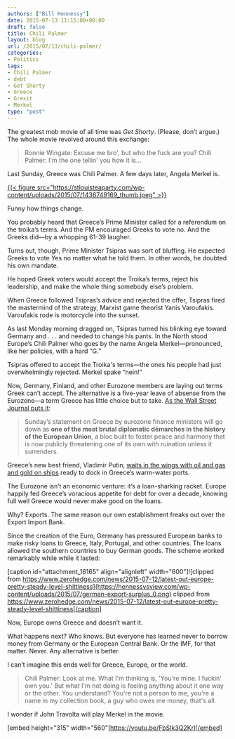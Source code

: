 ```yaml
---
authors: ["Bill Hennessy"]
date: 2015-07-13 11:15:00+00:00
draft: false
title: Chili Palmer
layout: blog
url: /2015/07/13/chili-palmer/
categories:
- Politics
tags:
- Chili Palmer
- debt
- Get Shorty
- Greece
- Grexit
- Merkel
type: "post"
---
```


The greatest mob movie of all time was _Get Shorty_. (Please, don’t argue.) The whole movie revolved around this exchange:



> Ronnie Wingate: Excuse me bro', but who the fuck are you?
Chili Palmer: I'm the one tellin' you how it is...



Last Sunday, Greece was Chili Palmer. A few days later, Angela Merkel is.

[{{< figure src="https://stlouisteaparty.com/wp-content/uploads/2015/07/1436749169_thumb.jpeg" >}}
](https://stlouisteaparty.com/wp-content/uploads/2015/07/1436749169_full.jpeg)



Funny how things change.

You probably heard that Greece’s Prime Minister called for a referendum on the troika’s terms. And the PM encouraged Greeks to vote no. And the Greeks did—by a whopping 61-39 laugher.

Turns out, though, Prime Minister Tsipras was sort of bluffing. He expected Greeks to vote Yes no matter what he told them. In other words, he doubted his own mandate.

He hoped Greek voters would accept the Troika’s terms, reject his leadership, and make the whole thing somebody else’s problem.

When Greece followed Tsipras’s advice and rejected the offer, Tsipras fired the mastermind of the strategy, Marxist game theorist Yanis Varoufakis. Varoufakis rode is motorcycle into the sunset.

As last Monday morning dragged on, Tsipras turned his blinking eye toward Germany and . . . and needed to change his pants. In the North stood Europe’s Chili Palmer who goes by the name Angela Merkel—pronounced, like her policies, with a hard “G.”

Tsipras offered to accept the Troika's terms—the ones his people had just overwhelmingly rejected. Merkel spake “nein!”

Now, Germany, Finland, and other Eurozone members are laying out terms Greek can’t accept. The alternative is a five-year leave of absense from the Eurozone—a term Greece has little choice but to take. [As the Wall Street Journal puts it](https://www.wsj.com/articles/greek-debt-crisis-europe-pushes-athens-to-brink-with-bailout-ultimatum-1436745387):



> Sunday’s statement on Greece by eurozone finance ministers will go down as **one of the most brutal diplomatic démarches in the history of the European Union**, a bloc built to foster peace and harmony that is now publicly threatening one of its own with ruination unless it surrenders.



Greece’s new best friend, Vladimir Putin, [waits in the wings with oil and gas and gold on ships](https://money.cnn.com/2015/07/12/news/economy/russia-oil-gas-greece/) ready to dock in Greece’s warm-water ports.

The Eurozone isn’t an economic venture: it’s a loan-sharking racket. Europe happily fed Greece’s voracious appetite for debt for over a decade, knowing full well Greece would never make good on the loans.

Why? Exports. The same reason our own establishment freaks out over the Export Import Bank.

Since the creation of the Euro, Germany has pressured European banks to make risky loans to Greece, Italy, Portugal, and other countries. The loans allowed the southern countries to buy German goods. The scheme worked remarkably while while it lasted:

[caption id="attachment_16165" align="alignleft" width="600"]![clipped from https://www.zerohedge.com/news/2015-07-12/latest-out-europe-pretty-steady-level-shittiness](https://hennessysview.com/wp-content/uploads/2015/07/german-export-surplus_0.png)
clipped from https://www.zerohedge.com/news/2015-07-12/latest-out-europe-pretty-steady-level-shittiness[/caption]

Now, Europe owns Greece and doesn’t want it.

What happens next? Who knows. But everyone has learned never to borrow money from Germany or the European Central Bank. Or the IMF, for that matter. Never. Any alternative is better.

I can’t imagine this ends well for Greece, Europe, or the world.



> Chili Palmer: Look at me. What I'm thinking is, 'You're mine. I fuckin' own you.' But what I'm not doing is feeling anything about it one way or the other. You understand? You're not a person to me, you're a name in my collection book, a guy who owes me money, that's all.



I wonder if John Travolta will play Merkel in the movie.





[embed height="315" width="560"]https://youtu.be/FbSIk3Q2KrI[/embed]


